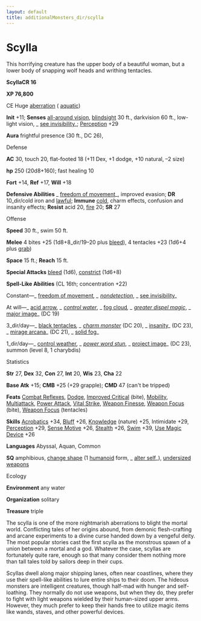```yaml
---
layout: default
title: additionalMonsters_dir/scylla
---
```

# Scylla

This horrifying creature has the upper body of a beautiful woman, but a lower body of snapping wolf heads and writhing tentacles.

**ScyllaCR 16**

**XP 76,800**

CE Huge [aberration](monsters_dir/creatureTypes#_aberration) ( [aquatic](monsters_dir/creatureTypes#_aquatic-subtype))

**Init** +11; **Senses** [all-around vision](monsters_dir/universalMonsterRules#_all-around-vision), [blindsight](monsters_dir/universalMonsterRules#_blindsight) 30 ft., darkvision 60 ft., low-light vision, _ [see invisibility](additionalMonsters_dir/../spells_dir/seeInvisibility#_see-invisibility)_; [Perception](additionalMonsters_dir/../skills_dir/perception#_perception) +29

**Aura** frightful presence (30 ft., DC 26),

Defense

**AC** 30, touch 20, flat-footed 18 (+11 Dex, +1 dodge, +10 natural, –2 size)

**hp** 250 (20d8+160); fast healing 10

**Fort** +14, **Ref** +17, **Will** +18

**Defensive Abilities** _ [freedom of movement](additionalMonsters_dir/../spells_dir/freedomOfMovement#_freedom-of-movement)_, improved evasion; **DR** 10_dir/cold iron and [lawful](monsters_dir/creatureTypes#_lawful-subtype); **Immune** [cold](monsters_dir/creatureTypes#_cold-subtype), charm effects, confusion and insanity effects; **Resist** acid 20, [fire](monsters_dir/creatureTypes#_fire-subtype) 20; **SR** 27

Offense

**Speed** 30 ft., swim 50 ft.

**Melee** 4 bites +25 (1d8+8_dir/19–20 plus [bleed](monsters_dir/universalMonsterRules#_bleed)), 4 tentacles +23 (1d6+4 plus [grab](monsters_dir/universalMonsterRules#_grab))

**Space** 15 ft.; **Reach** 15 ft.

**Special Attacks** [bleed](monsters_dir/universalMonsterRules#_bleed) (1d6), [constrict](monsters_dir/universalMonsterRules#_constrict) (1d6+8)

**Spell-Like Abilities** (CL 16th; concentration +22)

Constant—_ [freedom of movement](additionalMonsters_dir/../spells_dir/freedomOfMovement#_freedom-of-movement)_, _ [nondetection](additionalMonsters_dir/../spells_dir/nondetection#_nondetection)_, _ [see invisibility](additionalMonsters_dir/../spells_dir/seeInvisibility#_see-invisibility)_

At will—_ [acid arrow](additionalMonsters_dir/../spells_dir/acidArrow#_acid-arrow)_, _ [control water](additionalMonsters_dir/../spells_dir/controlWater#_control-water)_, _ [fog cloud](additionalMonsters_dir/../spells_dir/fogCloud)_, _ [greater dispel magic](additionalMonsters_dir/../spells_dir/dispelMagic#_dispel-magic-greater)_, _ [major image](additionalMonsters_dir/../spells_dir/majorImage#_major-image)_ (DC 19)

3_dir/day—_ [black tentacles](additionalMonsters_dir/../spells_dir/blackTentacles#_black-tentacles)_, _ [charm monster](additionalMonsters_dir/../spells_dir/charmMonster#_charm-monster)_ (DC 20), _ [insanity](additionalMonsters_dir/../spells_dir/insanity#_insanity)_ (DC 23), _ [mirage arcana](additionalMonsters_dir/../spells_dir/mirageArcana#_mirage-arcana)_ (DC 21), _ [solid fog](additionalMonsters_dir/../spells_dir/solidFog#_solid-fog)_

1_dir/day—_ [control weather](additionalMonsters_dir/../spells_dir/controlWeather#_control-weather)_, _ [power word stun](additionalMonsters_dir/../spells_dir/powerWordStun#_power-word-stun)_, _ [project image](additionalMonsters_dir/../spells_dir/projectImage#_project-image)_ (DC 23), summon (level 8, 1 charybdis)

Statistics

**Str** 27, **Dex** 32, **Con** 27, **Int** 20, **Wis** 23, **Cha** 22

**Base Atk** +15; **CMB** +25 (+29 grapple); **CMD** 47 (can't be tripped)

**Feats** [Combat Reflexes](additionalMonsters_dir/../feats#_combat-reflexes), [Dodge](additionalMonsters_dir/../feats#_dodge), [Improved Critical](additionalMonsters_dir/../feats#_improved-critical) (bite), [Mobility](additionalMonsters_dir/../feats#_mobility), [Multiattack](additionalMonsters_dir/../monsters_dir/monsterFeats#_multiattack), [Power Attack](additionalMonsters_dir/../feats#_power-attack), [Vital Strike](additionalMonsters_dir/../feats#_vital-strike), [Weapon Finesse](additionalMonsters_dir/../feats#_weapon-finesse), [Weapon Focus](additionalMonsters_dir/../feats#_weapon-focus) (bite), [Weapon Focus](additionalMonsters_dir/../feats#_weapon-focus) (tentacles)

**Skills** [Acrobatics](additionalMonsters_dir/../skills_dir/acrobatics#_acrobatics) +34, [Bluff](additionalMonsters_dir/../skills_dir/bluff#_bluff) +26, [Knowledge](additionalMonsters_dir/../skills_dir/knowledge#_knowledge) (nature) +25, Intimidate +29, [Perception](additionalMonsters_dir/../skills_dir/perception#_perception) +29, [Sense Motive](additionalMonsters_dir/../skills_dir/senseMotive#_sense-motive) +26, [Stealth](additionalMonsters_dir/../skills_dir/stealth#_stealth) +26, [Swim](additionalMonsters_dir/../skills_dir/swim#_swim) +39, [Use Magic Device](additionalMonsters_dir/../skills_dir/useMagicDevice#_use-magic-device) +26

**Languages** Abyssal, Aquan, Common

**SQ** amphibious, [change shape](monsters_dir/universalMonsterRules#_change-shape) (1 [humanoid](monsters_dir/creatureTypes#_humanoid) form, _ [alter self](additionalMonsters_dir/../spells_dir/alterSelf#_alter-self)_), [undersized weapons](monsters_dir/universalMonsterRules#_undersized-weapons)

Ecology

**Environment** any water

**Organization** solitary

**Treasure** triple

The scylla is one of the more nightmarish aberrations to blight the mortal world. Conflicting tales of her origins abound, from demonic flesh-crafting and arcane experiments to a divine curse handed down by a vengeful deity. The most popular stories cast the first scylla as the monstrous spawn of a union between a mortal and a god. Whatever the case, scyllas are fortunately quite rare, enough so that many consider them nothing more than tall tales told by sailors deep in their cups.

Scyllas dwell along major shipping lanes, often near coastlines, where they use their spell-like abilities to lure entire ships to their doom. The hideous monsters are intelligent creatures, though half-mad with hunger and self-loathing. They normally do not use weapons, but when they do, they prefer to fight with light weapons wielded by their human-sized upper arms. However, they much prefer to keep their hands free to utilize magic items like wands, staves, and other powerful devices.

